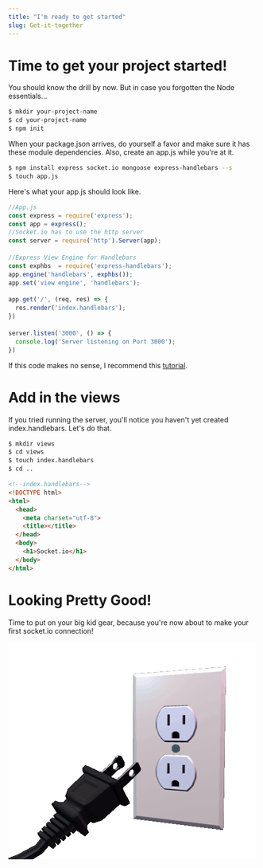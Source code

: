 ```yaml
---
title: "I'm ready to get started"
slug: Get-it-together
---
```


# Time to get your project started!

You should know the drill by now. But in case you forgotten the Node essentials...

```bash
$ mkdir your-project-name
$ cd your-project-name
$ npm init
```

When your package.json arrives, do yourself a favor and make sure it has these module dependencies.
Also, create an app.js while you're at it.

```bash
$ npm install express socket.io mongoose express-handlebars --s
$ touch app.js
```

Here's what your app.js should look like.

```javascript
//App.js
const express = require('express');
const app = express();
//Socket.io has to use the http server
const server = require('http').Server(app);

//Express View Engine for Handlebars
const exphbs  = require('express-handlebars');
app.engine('handlebars', exphbs());
app.set('view engine', 'handlebars');

app.get('/', (req, res) => {
  res.render('index.handlebars');
})

server.listen('3000', () => {
  console.log('Server listening on Port 3000');
})
```

If this code makes no sense, I recommend this [tutorial](https://www.makeschool.com/online-courses/tutorials/giphy-search-app-with-node-js/your-node-environment).

# Add in the views
If you tried running the server, you'll notice you haven't yet created index.handlebars.
Let's do that.

```bash
$ mkdir views
$ cd views
$ touch index.handlebars
$ cd ..
```

```html
<!--index.handlebars-->
<!DOCTYPE html>
<html>
  <head>
    <meta charset="utf-8">
    <title></title>
  </head>
  <body>
    <h1>Socket.io</h1>
  </body>
</html>
```

# Looking Pretty Good!
Time to put on your big kid gear, because you're now about to make your first socket.io connection!

![Socket Connection](assets/socket.gif)
